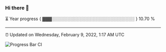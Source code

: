 ### Hi there 👋

⏳ Year progress { ▓▓▓░░░░░░░░░░░░░░░░░░░░░░░░░░░ } 10.70 %

---

⏰ Updated on Wednesday, February 9, 2022, 1:17 AM UTC

![Progress Bar CI](https://github.com/arthurbuhl/arthurbuhl/workflows/Progress%20Bar%20CI/badge.svg)
